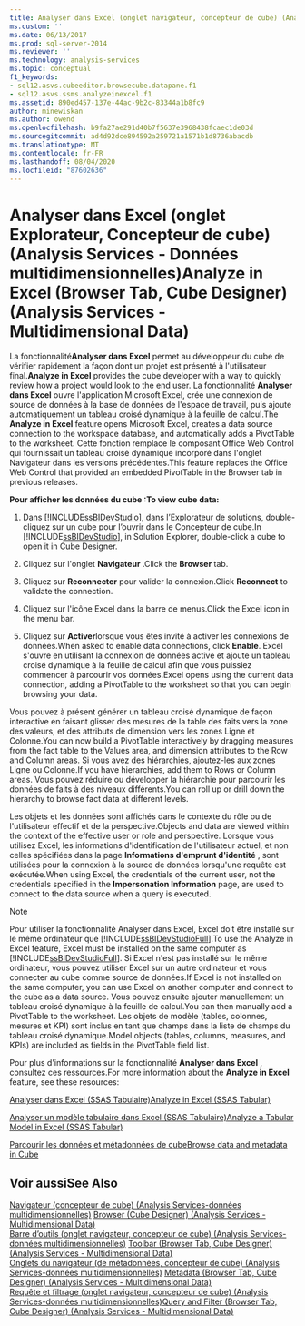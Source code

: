 ```yaml
---
title: Analyser dans Excel (onglet navigateur, concepteur de cube) (Analysis Services-données multidimensionnelles) | Microsoft Docs
ms.custom: ''
ms.date: 06/13/2017
ms.prod: sql-server-2014
ms.reviewer: ''
ms.technology: analysis-services
ms.topic: conceptual
f1_keywords:
- sql12.asvs.cubeeditor.browsecube.datapane.f1
- sql12.asvs.ssms.analyzeinexcel.f1
ms.assetid: 890ed457-137e-44ac-9b2c-83344a1b8fc9
author: minewiskan
ms.author: owend
ms.openlocfilehash: b9fa27ae291d40b7f5637e3968438fcaec1de03d
ms.sourcegitcommit: ad4d92dce894592a259721a1571b1d8736abacdb
ms.translationtype: MT
ms.contentlocale: fr-FR
ms.lasthandoff: 08/04/2020
ms.locfileid: "87602636"
---
```

# <a name="analyze-in-excel-browser-tab-cube-designer-analysis-services---multidimensional-data"></a><span data-ttu-id="3eaa8-102">Analyser dans Excel (onglet Explorateur, Concepteur de cube) (Analysis Services - Données multidimensionnelles)</span><span class="sxs-lookup"><span data-stu-id="3eaa8-102">Analyze in Excel (Browser Tab, Cube Designer) (Analysis Services - Multidimensional Data)</span></span>
  <span data-ttu-id="3eaa8-103">La fonctionnalité**Analyser dans Excel** permet au développeur du cube de vérifier rapidement la façon dont un projet est présenté à l'utilisateur final.</span><span class="sxs-lookup"><span data-stu-id="3eaa8-103">**Analyze in Excel** provides the cube developer with a way to quickly review how a project would look to the end user.</span></span> <span data-ttu-id="3eaa8-104">La fonctionnalité **Analyser dans Excel** ouvre l'application Microsoft Excel, crée une connexion de source de données à la base de données de l'espace de travail, puis ajoute automatiquement un tableau croisé dynamique à la feuille de calcul.</span><span class="sxs-lookup"><span data-stu-id="3eaa8-104">The **Analyze in Excel** feature opens Microsoft Excel, creates a data source connection to the workspace database, and automatically adds a PivotTable to the worksheet.</span></span> <span data-ttu-id="3eaa8-105">Cette fonction remplace le composant Office Web Control qui fournissait un tableau croisé dynamique incorporé dans l'onglet Navigateur dans les versions précédentes.</span><span class="sxs-lookup"><span data-stu-id="3eaa8-105">This feature replaces the Office Web Control that provided an embedded PivotTable in the Browser tab in previous releases.</span></span>  
  
 <span data-ttu-id="3eaa8-106">**Pour afficher les données du cube :**</span><span class="sxs-lookup"><span data-stu-id="3eaa8-106">**To view cube data:**</span></span>  
  
1.  <span data-ttu-id="3eaa8-107">Dans [!INCLUDE[ssBIDevStudio](../includes/ssbidevstudio-md.md)], dans l’Explorateur de solutions, double-cliquez sur un cube pour l’ouvrir dans le Concepteur de cube.</span><span class="sxs-lookup"><span data-stu-id="3eaa8-107">In [!INCLUDE[ssBIDevStudio](../includes/ssbidevstudio-md.md)], in Solution Explorer, double-click a cube to open it in Cube Designer.</span></span>  
  
2.  <span data-ttu-id="3eaa8-108">Cliquez sur l'onglet **Navigateur** .</span><span class="sxs-lookup"><span data-stu-id="3eaa8-108">Click the **Browser** tab.</span></span>  
  
3.  <span data-ttu-id="3eaa8-109">Cliquez sur **Reconnecter** pour valider la connexion.</span><span class="sxs-lookup"><span data-stu-id="3eaa8-109">Click **Reconnect** to validate the connection.</span></span>  
  
4.  <span data-ttu-id="3eaa8-110">Cliquez sur l'icône Excel dans la barre de menus.</span><span class="sxs-lookup"><span data-stu-id="3eaa8-110">Click the Excel icon in the menu bar.</span></span>  
  
5.  <span data-ttu-id="3eaa8-111">Cliquez sur **Activer**lorsque vous êtes invité à activer les connexions de données.</span><span class="sxs-lookup"><span data-stu-id="3eaa8-111">When asked to enable data connections, click **Enable**.</span></span> <span data-ttu-id="3eaa8-112">Excel s'ouvre en utilisant la connexion de données active et ajoute un tableau croisé dynamique à la feuille de calcul afin que vous puissiez commencer à parcourir vos données.</span><span class="sxs-lookup"><span data-stu-id="3eaa8-112">Excel opens using the current data connection, adding a PivotTable to the worksheet so that you can begin browsing your data.</span></span>  
  
 <span data-ttu-id="3eaa8-113">Vous pouvez à présent générer un tableau croisé dynamique de façon interactive en faisant glisser des mesures de la table des faits vers la zone des valeurs, et des attributs de dimension vers les zones Ligne et Colonne.</span><span class="sxs-lookup"><span data-stu-id="3eaa8-113">You can now build a PivotTable interactively by dragging measures from the fact table to the Values area, and dimension attributes to the Row and Column areas.</span></span> <span data-ttu-id="3eaa8-114">Si vous avez des hiérarchies, ajoutez-les aux zones Ligne ou Colonne.</span><span class="sxs-lookup"><span data-stu-id="3eaa8-114">If you have hierarchies, add them to Rows or Column areas.</span></span> <span data-ttu-id="3eaa8-115">Vous pouvez réduire ou développer la hiérarchie pour parcourir les données de faits à des niveaux différents.</span><span class="sxs-lookup"><span data-stu-id="3eaa8-115">You can roll up or drill down the hierarchy to browse fact data at different levels.</span></span>  
  
 <span data-ttu-id="3eaa8-116">Les objets et les données sont affichés dans le contexte du rôle ou de l'utilisateur effectif et de la perspective.</span><span class="sxs-lookup"><span data-stu-id="3eaa8-116">Objects and data are viewed within the context of the effective user or role and perspective.</span></span> <span data-ttu-id="3eaa8-117">Lorsque vous utilisez Excel, les informations d'identification de l'utilisateur actuel, et non celles spécifiées dans la page **Informations d'emprunt d'identité** , sont utilisées pour la connexion à la source de données lorsqu'une requête est exécutée.</span><span class="sxs-lookup"><span data-stu-id="3eaa8-117">When using Excel, the credentials of the current user, not the credentials specified in the **Impersonation Information** page, are used to connect to the data source when a query is executed.</span></span>  
  
> [!NOTE]  
>  <span data-ttu-id="3eaa8-118">Pour utiliser la fonctionnalité Analyser dans Excel, Excel doit être installé sur le même ordinateur que [!INCLUDE[ssBIDevStudioFull](../includes/ssbidevstudiofull-md.md)].</span><span class="sxs-lookup"><span data-stu-id="3eaa8-118">To use the Analyze in Excel feature, Excel must be installed on the same computer as [!INCLUDE[ssBIDevStudioFull](../includes/ssbidevstudiofull-md.md)].</span></span> <span data-ttu-id="3eaa8-119">Si Excel n'est pas installé sur le même ordinateur, vous pouvez utiliser Excel sur un autre ordinateur et vous connecter au cube comme source de données.</span><span class="sxs-lookup"><span data-stu-id="3eaa8-119">If Excel is not installed on the same computer, you can use Excel on another computer and connect to the cube as a data source.</span></span> <span data-ttu-id="3eaa8-120">Vous pouvez ensuite ajouter manuellement un tableau croisé dynamique à la feuille de calcul.</span><span class="sxs-lookup"><span data-stu-id="3eaa8-120">You can then manually add a PivotTable to the worksheet.</span></span> <span data-ttu-id="3eaa8-121">Les objets de modèle (tables, colonnes, mesures et KPI) sont inclus en tant que champs dans la liste de champs du tableau croisé dynamique.</span><span class="sxs-lookup"><span data-stu-id="3eaa8-121">Model objects (tables, columns, measures, and KPIs) are included as fields in the PivotTable field list.</span></span>  
  
 <span data-ttu-id="3eaa8-122">Pour plus d'informations sur la fonctionnalité **Analyser dans Excel** , consultez ces ressources.</span><span class="sxs-lookup"><span data-stu-id="3eaa8-122">For more information about the **Analyze in Excel** feature, see these resources:</span></span>  
  
 [<span data-ttu-id="3eaa8-123">Analyser dans Excel &#40;SSAS Tabulaire&#41;</span><span class="sxs-lookup"><span data-stu-id="3eaa8-123">Analyze in Excel &#40;SSAS Tabular&#41;</span></span>](tabular-models/analyze-in-excel-ssas-tabular.md)  
  
 [<span data-ttu-id="3eaa8-124">Analyser un modèle tabulaire dans Excel &#40;SSAS Tabulaire&#41;</span><span class="sxs-lookup"><span data-stu-id="3eaa8-124">Analyze a Tabular Model in Excel &#40;SSAS Tabular&#41;</span></span>](tabular-models/analyze-a-tabular-model-in-excel-ssas-tabular.md)  
  
 [<span data-ttu-id="3eaa8-125">Parcourir les données et métadonnées de cube</span><span class="sxs-lookup"><span data-stu-id="3eaa8-125">Browse data and metadata in Cube</span></span>](multidimensional-models/browse-data-and-metadata-in-cube.md)  
  
## <a name="see-also"></a><span data-ttu-id="3eaa8-126">Voir aussi</span><span class="sxs-lookup"><span data-stu-id="3eaa8-126">See Also</span></span>  
 <span data-ttu-id="3eaa8-127">[Navigateur &#40;concepteur de cube&#41; &#40;Analysis Services-données multidimensionnelles&#41;](browser-cube-designer-analysis-services-multidimensional-data.md) </span><span class="sxs-lookup"><span data-stu-id="3eaa8-127">[Browser &#40;Cube Designer&#41; &#40;Analysis Services - Multidimensional Data&#41;](browser-cube-designer-analysis-services-multidimensional-data.md) </span></span>  
 <span data-ttu-id="3eaa8-128">[Barre d’outils &#40;onglet navigateur, concepteur de cube&#41; &#40;Analysis Services-données multidimensionnelles&#41;](toolbar-browser-tab-cube-designer-analysis-services-multidimensional-data.md) </span><span class="sxs-lookup"><span data-stu-id="3eaa8-128">[Toolbar &#40;Browser Tab, Cube Designer&#41; &#40;Analysis Services - Multidimensional Data&#41;](toolbar-browser-tab-cube-designer-analysis-services-multidimensional-data.md) </span></span>  
 <span data-ttu-id="3eaa8-129">[Onglets du navigateur &#40;de métadonnées, concepteur de cube&#41; &#40;Analysis Services-données multidimensionnelles&#41;](metadata-browser-tab-cube-designer-analysis-services-multidimensional-data.md) </span><span class="sxs-lookup"><span data-stu-id="3eaa8-129">[Metadata &#40;Browser Tab, Cube Designer&#41; &#40;Analysis Services - Multidimensional Data&#41;](metadata-browser-tab-cube-designer-analysis-services-multidimensional-data.md) </span></span>  
 [<span data-ttu-id="3eaa8-130">Requête et filtrage &#40;onglet navigateur, concepteur de cube&#41; &#40;Analysis Services-données multidimensionnelles&#41;</span><span class="sxs-lookup"><span data-stu-id="3eaa8-130">Query and Filter &#40;Browser Tab, Cube Designer&#41; &#40;Analysis Services - Multidimensional Data&#41;</span></span>](query-filter-browser-cube-designer-analysis-services-multidimensional-data.md)  
  
  
